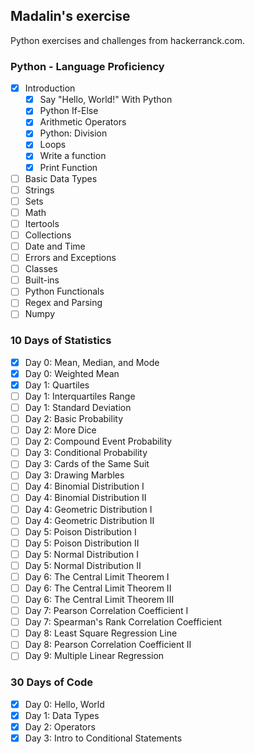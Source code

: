 ## Madalin's exercise

Python exercises and challenges from hackerranck.com.

### Python - Language Proficiency
   - [x] Introduction
        - [x] Say "Hello, World!" With Python
        - [x] Python If-Else
        - [x] Arithmetic Operators
        - [x] Python: Division
        - [x] Loops
        - [x] Write a function
        - [x] Print Function
   - [ ] Basic Data Types
   - [ ] Strings
   - [ ] Sets
   - [ ] Math
   - [ ] Itertools
   - [ ] Collections
   - [ ] Date and Time
   - [ ] Errors and Exceptions
   - [ ] Classes
   - [ ] Built-ins
   - [ ] Python Functionals
   - [ ] Regex and Parsing
   - [ ] Numpy
   
### 10 Days of Statistics
   - [x] Day 0: Mean, Median, and Mode
   - [x] Day 0: Weighted Mean
   - [x] Day 1: Quartiles 
   - [ ] Day 1: Interquartiles Range
   - [ ] Day 1: Standard Deviation
   - [ ] Day 2: Basic Probability
   - [ ] Day 2: More Dice
   - [ ] Day 2: Compound Event Probability
   - [ ] Day 3: Conditional Probability
   - [ ] Day 3: Cards of the Same Suit
   - [ ] Day 3: Drawing Marbles
   - [ ] Day 4: Binomial Distribution I
   - [ ] Day 4: Binomial Distribution II
   - [ ] Day 4: Geometric Distribution I
   - [ ] Day 4: Geometric Distribution II
   - [ ] Day 5: Poison Distribution I
   - [ ] Day 5: Poison Distribution II
   - [ ] Day 5: Normal Distribution I
   - [ ] Day 5: Normal Distribution II
   - [ ] Day 6: The Central Limit Theorem I
   - [ ] Day 6: The Central Limit Theorem II
   - [ ] Day 6: The Central Limit Theorem III
   - [ ] Day 7: Pearson Correlation Coefficient I
   - [ ] Day 7: Spearman's Rank Correlation Coefficient
   - [ ] Day 8: Least Square Regression Line
   - [ ] Day 8: Pearson Correlation Coefficient II
   - [ ] Day 9: Multiple Linear Regression
   
### 30 Days of Code
   - [x] Day 0: Hello, World
   - [x] Day 1: Data Types
   - [x] Day 2: Operators
   - [x] Day 3: Intro to Conditional Statements